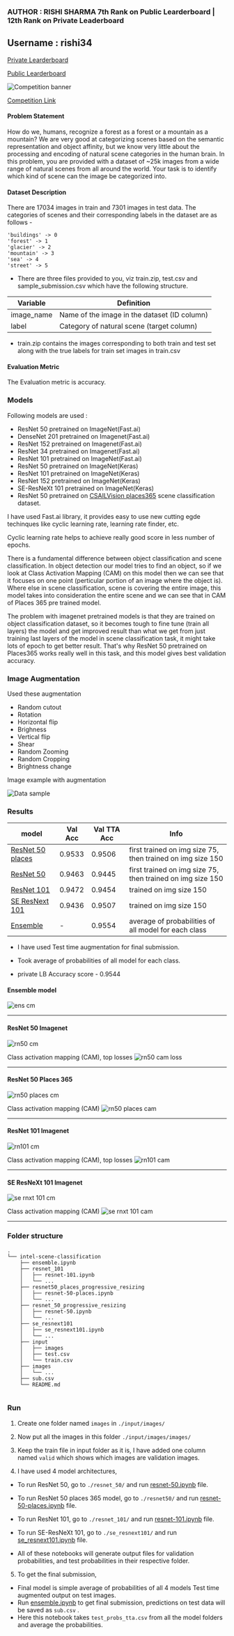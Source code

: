 ### AUTHOR : RISHI SHARMA  7th Rank on Public Learderboard | 12th Rank on Private Leaderboard
 ## Username : rishi34

[Private Learderboard](https://datahack.analyticsvidhya.com/contest/practice-problem-intel-scene-classification-challe/pvt_lb)

[Public Learderboard](https://datahack.analyticsvidhya.com/contest/practice-problem-intel-scene-classification-challe/lb)

![Competition banner](images/banner.png)

[Competition Link](https://datahack.analyticsvidhya.com/contest/practice-problem-intel-scene-classification-challe/)

#### Problem Statement
How do we, humans, recognize a forest as a forest or a mountain as a mountain? We are very good at categorizing scenes based on the semantic representation and object affinity, but we know very little about the processing and encoding of natural scene categories in the human brain. In this problem, you are provided with a dataset of ~25k images from a wide range of natural scenes from all around the world. Your task is to identify which kind of scene can the image be categorized into.

#### Dataset Description

There are 17034 images in train and 7301 images in test data. The categories of scenes and their corresponding labels in the dataset are as follows -
```
'buildings' -> 0
'forest' -> 1
'glacier' -> 2
'mountain' -> 3
'sea' -> 4
'street' -> 5
```
- There are three files provided to you, viz train.zip, test.csv and sample_submission.csv which have the following structure.

| Variable	| Definition |
| ------------- | ----------------- |
| image_name	| Name of the image in the dataset (ID column) |
| label | Category of natural scene (target column) |
 

- train.zip contains the images corresponding to both train and test set along with the true labels for train set images in train.csv

#### Evaluation Metric
The Evaluation metric is accuracy.

### Models
Following models are used :

- ResNet 50 pretrained on ImageNet(Fast.ai)
- DenseNet 201 pretrained on Imagenet(Fast.ai)
- ResNet 152 pretrained on Imagenet(Fast.ai)
- ResNet 34 pretrained on Imagenet(Fast.ai)
- ResNet 101 pretrained on ImageNet(Fast.ai)
- ResNet 50 pretrained on ImageNet(Keras)
- ResNet 101 pretrained on ImageNet(Keras)
- ResNet 152 pretrained on ImageNet(Keras)
- SE-ResNeXt 101 pretrained on ImageNet(Keras)
- ResNet 50 pretrained on [CSAILVision places365](https://github.com/CSAILVision/places365) scene classification dataset.

I have used Fast.ai library, it provides easy to use new cutting egde techinques like cyclic learning rate, learning rate finder, etc.

Cyclic learning rate helps to achieve really good score in less number of epochs.


There is a fundamental difference between object classification and scene classification. In object detection our model tries to find an object, so if we look at Class Activation Mapping (CAM) on this model then we can see that it focuses on one point (perticular portion of an image where the object is). Where else in scene classification, scene is covering the entire image, this model takes into consideration the entire scene and we can see that in CAM of Places 365 pre trained model.

The problem with imagenet pretrained models is that they are trained on object classification dataset, so it becomes tough to fine tune (train all layers) the model and get improved result than what we get from just training last layers of the model in scene classification task, it might take lots of epoch to get better result. That's why ResNet 50 pretrained on Places365 works really well in this task, and this model gives  best validation accuracy.


### Image Augmentation

Used these augmentation
- Random cutout
- Rotation
- Horizontal flip 
- Brighness
- Vertical flip
- Shear
- Random Zooming
- Random Cropping
- Brightness change

Image example with augmentation

![Data sample](images/img_with_aug.png)

### Results

|model|Val Acc| Val TTA Acc |  Info |
|-----|-------|-------------|-------|
| [ResNet 50 places](resnet50/resnet-50-places.ipynb) | 0.9533 | 0.9506 | first trained on img size 75, then trained on img size 150 |
| [ResNet 50](resnet_50/resnet-50.ipynb) | 0.9463 | 0.9445 | first trained on img size 75, then trained on img size 150 |
| [ResNet 101](resnet_101/resnet-101.ipynb) | 0.9472 | 0.9454 | trained on img size 150 |
| [SE ResNext 101](se_resnext101/se_resnext101.ipynb) | 0.9436 | 0.9507 | trained on img size 150 |
| [Ensemble](ensemble.ipynb) | - | 0.9554 | average of probabilities of all model for each class |

- I have used Test time augmentation for final submission.
- Took average of probabilities of all model for each class.

- private LB Accuracy score - 0.9544

#### Ensemble model
![ens cm](images/ensemble_cm.png)

---
#### ResNet 50 Imagenet

![rn50 cm](images/rn50_cm.png)

Class activation mapping (CAM), top losses
![rn50 cam loss](images/rn50_cam_loss.png)

---
#### ResNet 50 Places 365

![rn50 places cm](images/rn50_plac_part2_cm.png)

Class activation mapping (CAM)
![rn50 places cam ](images/rn50_plac_cam.png)

---
#### ResNet 101 Imagenet

![rn101 cm](images/rn101_cm.png)

Class activation mapping (CAM), top losses
![rn101 cam ](images/rn101_cam_loss.png)

---
#### SE ResNeXt 101 Imagenet

![se rnxt 101 cm](images/se_rn101_cm.png)

Class activation mapping (CAM)
![se rnxt 101 cam ](images/se_rn101_cam.png)

---

### Folder structure

```
.
└── intel-scene-classification
    ├── ensemble.ipynb
    ├── resnet_101
    │   ├── resnet-101.ipynb
    │   └── ...
    ├── resnet50_places_progressive_resizing
    │   ├── resnet-50-places.ipynb
    │   └── ...
    ├── resnet_50_progressive_resizing
    │   ├── resnet-50.ipynb
    │   └── ...
    ├── se_resnext101
    │   ├── se_resnext101.ipynb
    │   └── ...
    ├── input
    │	├── images
    │	├── test.csv
    │	└── train.csv
    ├── images
    │   └── ...
    ├── sub.csv
    └── README.md


```

### Run

1. Create one folder named `images` in `./input/images/`
2. Now put all the images in this folder `./input/images/images/`

3. Keep the train file in input folder as it is, I have added one column named `valid` which shows which images are validation images.

4. I have used 4 model architectures,
 - To run ResNet 50, go to `./resnet_50/` and run [resnet-50.ipynb](resnet_50/resnet-50.ipynb) file.

 - To run ResNet 50 places 365 model, go to `./resnet50/`  and run [resnet-50-places.ipynb](resnet50/resnet-50-places.ipynb) file.

 - To run ResNet 101, go to `./resnet_101/` and run [resnet-101.ipynb](resnet_101/resnet-101.ipynb) file.

 - To run SE-ResNeXt 101, go to `./se_resnext101/` and run [se_resnext101.ipynb](se_resnext101/se_resnext101.ipynb) file.

 - All of these notebooks will generate output files for validation probabilities, and test probabilities in their respective folder.

5. To get the final submission,
 - Final model is simple average of probabilities of all 4 models Test time augmented output on test images.
 - Run [ensemble.ipynb](ensemble.ipynb) to get final submission, predictions on test data will be saved as `sub.csv` .
 - Here this notebook takes `test_probs_tta.csv` from all the model folders and average the probabilities.








